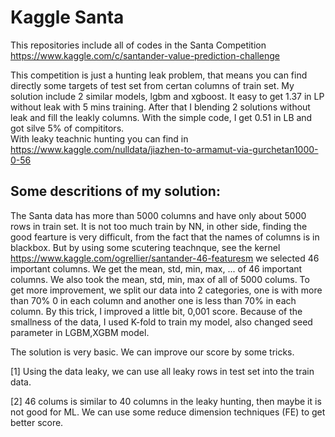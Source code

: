 # Kaggle Santa

This repositories include all of codes in the Santa Competition https://www.kaggle.com/c/santander-value-prediction-challenge

This competition is just a hunting leak problem, that means you can find directly some targets of test set from certan columns of train set. 
My solution include 2 similar models, lgbm and xgboost. It easy to get 1.37 in LP without leak with 5 mins training. After that I blending 2 solutions  without leak and fill the leakly columns. With the simple code, I get 0.51 in LB and got silve 5% of compititors.  
With leaky teachnic hunting you can find in https://www.kaggle.com/nulldata/jiazhen-to-armamut-via-gurchetan1000-0-56

## Some descritions of my solution:

The Santa data has more than 5000 columns and have only about 5000 rows in train set. It is not too much train by NN, in other side, finding the good fearture is very difficult, from the fact that the names of columns is in blackbox. But by using some scutering teachnque, see the kernel https://www.kaggle.com/ogrellier/santander-46-featuresm we  selected 46 important columns. We get the mean, std, min, max, ... of 46 important columns. We also took the mean, std, min, max of all of 5000 colums. To get more improvement, we split our data into 2 categories,  one is with more than 70% 0 in each column and another one  is less than 70% in each column. By this trick, I improved a little bit, 0,001 score. Because of the smallness of the data, I used K-fold to train my model, also changed seed parameter in LGBM,XGBM model.

The solution is very basic. We can improve our score by some tricks.

 [1] Using the data leaky, we can use all leaky rows in test set  into the train data.
 
 [2] 46 colums is similar to 40 columns in the leaky hunting, then maybe it is not good for ML. We can use some reduce dimension techniques (FE) to get better score. 

